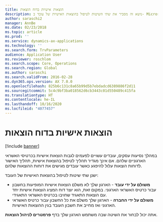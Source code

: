 ```yaml
---
title: הוצאות אישיות בדוח הוצאות
description: נושא זה מסביר את שתי השיטות לטיפול בהוצאות האישיות של עובד ב- Microsoft Dynamics 365 Finance.
author: saraschi2
manager: AnnBe
ms.date: 02/23/2018
ms.topic: article
ms.prod: ''
ms.service: dynamics-ax-applications
ms.technology: ''
ms.search.form: TrvParameters
audience: Application User
ms.reviewer: roschlom
ms.search.scope: Core, Operations
ms.search.region: Global
ms.author: saraschi
ms.search.validFrom: 2016-02-28
ms.dyn365.ops.version: AX 7.0.0
ms.openlocfilehash: 825b6c131c8a65b99d5b7ebdadcd6389886f2d11
ms.sourcegitcommit: 5c4c9bf3ba018562d6cb3443c01d550489c415fa
ms.translationtype: HT
ms.contentlocale: he-IL
ms.lasthandoff: 10/16/2020
ms.locfileid: "4077457"
---
```

# <a name="personal-expenses-on-an-expense-report"></a>הוצאות אישיות בדוח הוצאות

[!include [banner](../includes/banner.md)]

במהלך נסיעות עסקים, עובדים עשויים לפעמים לגבות הוצאות אישיות בכרטיסי האשראי הארגוניים שלהם. אם אינך מגדיר תהליך לטיפול בהוצאות אישיות, תהליך האישור לדוחות הוצאות עלול להיפגע כאשר עובדים מגישים את דוחות ההוצאות שלהם. 

ישנן שתי שיטות לטיפול בהוצאות האישיות של העובד:

- **משולם על ידי עובד** - הארגון שלך לא משלם הוצאות אישיות המופיעות בחשבון עבור כרטיס האשראי הארגוני. במקום זאת, הוא יוצר דוח המציג הוצאות אישיות יחד עם הוצאות התאגיד שחויבו בכרטיס האשראי התאגידי.
- **משולם על ידי החברה** - הארגון שלך משלם את כל החשבון עבור כרטיס האשראי הארגוני ואז מחייב את חשבון העובד בגין ההוצאות האישיות.

אתה יכול לבחור את השיטה שבה משתמש הארגון שלך בדף **פרמטרים לניהול הוצאות**.
